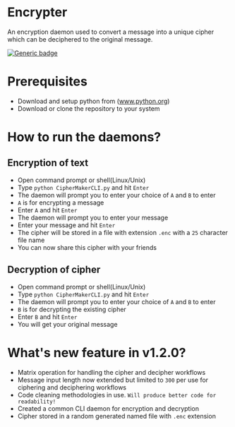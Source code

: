 # Encrypter
An encryption daemon used to convert a message into a unique cipher which can be deciphered to the original message.

[![Generic badge](https://img.shields.io/badge/Release-v1.2.0-<COLOR>.svg)](https://shields.io/)

# Prerequisites
* Download and setup python from (www.python.org)
* Download or clone the repository to your system

# How to run the daemons?
## Encryption of text
* Open command prompt or shell(Linux/Unix)
* Type `python CipherMakerCLI.py` and hit `Enter`
* The daemon will prompt you to enter your choice of `A` and `B` to enter
* `A` is for encrypting a message
* Enter `A` and hit `Enter`
* The daemon will prompt you to enter your message
* Enter your message and hit `Enter`
* The cipher will be stored in a file with extension `.enc` with a `25` character file name
* You can now share this cipher with your friends

## Decryption of cipher
* Open command prompt or shell(Linux/Unix)
* Type `python CipherMakerCLI.py` and hit `Enter`
* The daemon will prompt you to enter your choice of `A` and `B` to enter
* `B` is for decrypting the existing cipher
* Enter `B` and hit `Enter`
* You will get your original message 


# What's new feature in v1.2.0?
* Matrix operation for handling the cipher and decipher workflows
* Message input length now extended but limited to `300` per use for ciphering and deciphering workflows
* Code cleaning methodologies in use. `Will produce better code for readability!`
* Created a common CLI daemon for encryption and decryption
* Cipher stored in a random generated named file with `.enc` extension